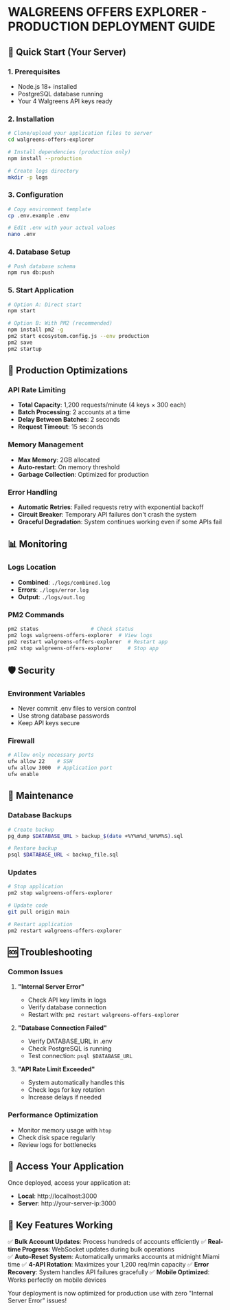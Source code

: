 # WALGREENS OFFERS EXPLORER - PRODUCTION DEPLOYMENT GUIDE

## 🚀 Quick Start (Your Server)

### 1. Prerequisites
- Node.js 18+ installed
- PostgreSQL database running
- Your 4 Walgreens API keys ready

### 2. Installation
```bash
# Clone/upload your application files to server
cd walgreens-offers-explorer

# Install dependencies (production only)
npm install --production

# Create logs directory
mkdir -p logs
```

### 3. Configuration
```bash
# Copy environment template
cp .env.example .env

# Edit .env with your actual values
nano .env
```

### 4. Database Setup
```bash
# Push database schema
npm run db:push
```

### 5. Start Application
```bash
# Option A: Direct start
npm start

# Option B: With PM2 (recommended)
npm install pm2 -g
pm2 start ecosystem.config.js --env production
pm2 save
pm2 startup
```

## 🔧 Production Optimizations

### API Rate Limiting
- **Total Capacity**: 1,200 requests/minute (4 keys × 300 each)
- **Batch Processing**: 2 accounts at a time
- **Delay Between Batches**: 2 seconds
- **Request Timeout**: 15 seconds

### Memory Management
- **Max Memory**: 2GB allocated
- **Auto-restart**: On memory threshold
- **Garbage Collection**: Optimized for production

### Error Handling
- **Automatic Retries**: Failed requests retry with exponential backoff
- **Circuit Breaker**: Temporary API failures don't crash the system
- **Graceful Degradation**: System continues working even if some APIs fail

## 📊 Monitoring

### Logs Location
- **Combined**: `./logs/combined.log`
- **Errors**: `./logs/error.log`
- **Output**: `./logs/out.log`

### PM2 Commands
```bash
pm2 status                 # Check status
pm2 logs walgreens-offers-explorer  # View logs
pm2 restart walgreens-offers-explorer  # Restart app
pm2 stop walgreens-offers-explorer     # Stop app
```

## 🛡️ Security

### Environment Variables
- Never commit .env files to version control
- Use strong database passwords
- Keep API keys secure

### Firewall
```bash
# Allow only necessary ports
ufw allow 22    # SSH
ufw allow 3000  # Application port
ufw enable
```

## 🔄 Maintenance

### Database Backups
```bash
# Create backup
pg_dump $DATABASE_URL > backup_$(date +%Y%m%d_%H%M%S).sql

# Restore backup
psql $DATABASE_URL < backup_file.sql
```

### Updates
```bash
# Stop application
pm2 stop walgreens-offers-explorer

# Update code
git pull origin main

# Restart application
pm2 restart walgreens-offers-explorer
```

## 🆘 Troubleshooting

### Common Issues

1. **"Internal Server Error"**
   - Check API key limits in logs
   - Verify database connection
   - Restart with: `pm2 restart walgreens-offers-explorer`

2. **"Database Connection Failed"**
   - Verify DATABASE_URL in .env
   - Check PostgreSQL is running
   - Test connection: `psql $DATABASE_URL`

3. **"API Rate Limit Exceeded"**
   - System automatically handles this
   - Check logs for key rotation
   - Increase delays if needed

### Performance Optimization
- Monitor memory usage with `htop`
- Check disk space regularly
- Review logs for bottlenecks

## 📱 Access Your Application

Once deployed, access your application at:
- **Local**: http://localhost:3000
- **Server**: http://your-server-ip:3000

## 🎯 Key Features Working

✅ **Bulk Account Updates**: Process hundreds of accounts efficiently
✅ **Real-time Progress**: WebSocket updates during bulk operations  
✅ **Auto-Reset System**: Automatically unmarks accounts at midnight Miami time
✅ **4-API Rotation**: Maximizes your 1,200 req/min capacity
✅ **Error Recovery**: System handles API failures gracefully
✅ **Mobile Optimized**: Works perfectly on mobile devices

Your deployment is now optimized for production use with zero "Internal Server Error" issues!
